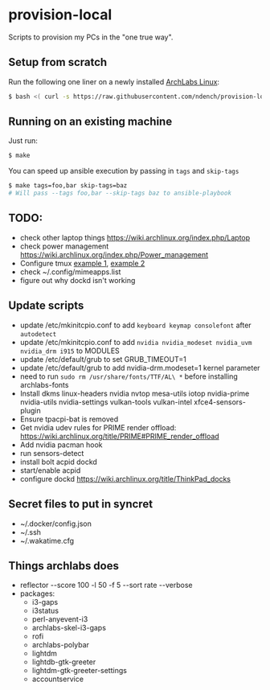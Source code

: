 # provision-local
Scripts to provision my PCs in the "one true way".

## Setup from scratch

Run the following one liner on a newly installed [ArchLabs Linux](https://archlabslinux.com/):

```sh
$ bash <( curl -s https://raw.githubusercontent.com/ndench/provision-local/master/bootstrap.sh )
```

## Running on an existing machine

Just run:

```sh
$ make
```

You can speed up ansible execution by passing in `tags` and `skip-tags`

```sh
$ make tags=foo,bar skip-tags=baz
# Will pass --tags foo,bar --skip-tags baz to ansible-playbook
```

## TODO:
- check other laptop things https://wiki.archlinux.org/index.php/Laptop
- check power management https://wiki.archlinux.org/index.php/Power_management
- Configure tmux [example 1](https://github.com/gpakosz/.tmux), [example 2](https://peterforgacs.github.io/2017/04/25/Tmux/)
- check ~/.config/mimeapps.list
- figure out why dockd isn't working

## Update scripts
- update /etc/mkinitcpio.conf to add `keyboard keymap consolefont` after `autodetect`
- update /etc/mkinitcpio.conf to add `nvidia nvidia_modeset nvidia_uvm nvidia_drm i915` to MODULES
- update /etc/default/grub to set GRUB_TIMEOUT=1
- update /etc/default/grub to add nvidia-drm.modeset=1 kernel parameter
- need to run `sudo rm /usr/share/fonts/TTF/AL\ *` before installing archlabs-fonts
- Install dkms linux-headers nvidia nvtop mesa-utils iotop nvidia-prime nvidia-utils nvidia-settings vulkan-tools vulkan-intel xfce4-sensors-plugin
- Ensure tpacpi-bat is removed
- Get nvidia udev rules for PRIME render offload: <https://wiki.archlinux.org/title/PRIME#PRIME_render_offload>
- Add nvidia pacman hook
- run sensors-detect
- install bolt acpid dockd
- start/enable acpid
- configure dockd <https://wiki.archlinux.org/title/ThinkPad_docks>


## Secret files to put in syncret

- ~/.docker/config.json
- ~/.ssh
- ~/.wakatime.cfg


## Things archlabs does
- reflector --score 100 -l 50 -f 5 --sort rate --verbose
- packages: 
    - i3-gaps
    - i3status
    - perl-anyevent-i3
    - archlabs-skel-i3-gaps
    - rofi
    - archlabs-polybar
    - lightdm
    - lightdb-gtk-greeter
    - lightdm-gtk-greeter-settings
    - accountservice

